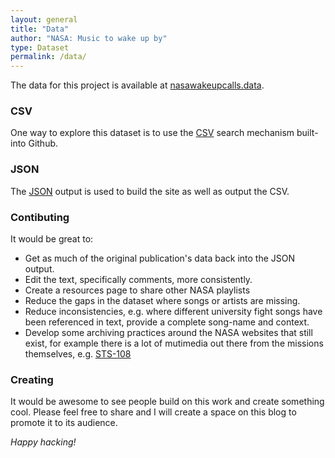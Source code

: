 ```yaml
---
layout: general
title: "Data"
author: "NASA: Music to wake up by"
type: Dataset
permalink: /data/
---
```


The data for this project is available at [nasawakeupcalls.data][data-1].

[data-1]: https://github.com/nasawakeupcalls/nasawakeupcalls.data

### CSV

One way to explore this dataset is to use the [CSV][data-2] search mechanism
built-into Github.

[data-2]: https://github.com/nasawakeupcalls/nasawakeupcalls.data/blob/master/nasawakeupcalls.csv

### JSON

The [JSON][data-3] output is used to build the site as well as output the CSV.

[data-3]: https://github.com/nasawakeupcalls/nasawakeupcalls.data/blob/master/nasawakeupcalls.json

### Contibuting

It would be great to:

* Get as much of the original publication's data back into the JSON output.
* Edit the text, specifically comments, more consistently.
* Create a resources page to share other NASA playlists
* Reduce the gaps in the dataset where songs or artists are missing.
* Reduce inconsistencies, e.g. where different university fight songs have been
referenced in text, provide a complete song-name and context.
* Develop some archiving practices around the NASA websites that still exist,
for example there is a lot of mutimedia out there from the missions themselves,
e.g. [STS-108][data-4]

[data-4]: https://spaceflight.nasa.gov/gallery/audio/shuttle/sts-108/html/ndxpage1.html

### Creating

It would be awesome to see people build on this work and create something cool.
Please feel free to share and I will create a space on this blog to promote
it to its audience.

*Happy hacking!*
